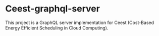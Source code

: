 # Ceest-graphql-server
This project is a GraphQL server implementation for Ceest (Cost-Based Energy Efficient Scheduling in Cloud Computing).
